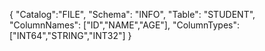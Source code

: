 {
    "Catalog":"FILE",
    "Schema": "INFO",
    "Table": "STUDENT",
    "ColumnNames": ["ID","NAME","AGE"],
    "ColumnTypes": ["INT64","STRING","INT32"]
}	